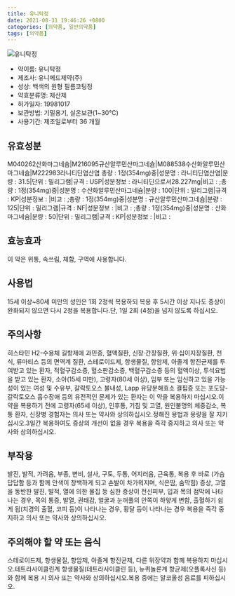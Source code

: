 ```yaml
---
title: 유니탁정
date: 2021-08-31 19:46:26 +0800
categories: [의약품, 일반의약품]
tags: [의약품]
---
```

![유니탁정](https://nedrug.mfds.go.kr/pbp/cmn/itemImageDownload/149723186783400187)

- 약이름: 유니탁정
- 제조사: 유니메드제약(주)
- 성상: 백색의 원형 필름코팅정
- 약효분류명: 제산제
- 허가일자: 19981017
- 보관방법: 기밀용기, 실온보관(1~30℃)
- 사용기간: 제조일로부터 36 개월
## 유효성분
M040262산화마그네슘|M216095규산알루민산마그네슘|M088538수산화알루민산마그네슘|M222983라니티딘염산염
총량 : 1정(354mg)중|성분명 : 라니티딘염산염|분량 : 31.5|단위 : 밀리그램|규격 : USP|성분정보 : 라니티딘으로서28.227mg|비고 : ;총량 : 1정(354mg)중|성분명 : 수산화알루민산마그네슘|분량 : 100|단위 : 밀리그램|규격 : KP|성분정보 : |비고 : ;총량 : 1정(354mg)중|성분명 : 규산알루민산마그네슘|분량 : 125|단위 : 밀리그램|규격 : NF|성분정보 : |비고 : ;총량 : 1정(354mg)중|성분명 : 산화마그네슘|분량 : 50|단위 : 밀리그램|규격 : KP|성분정보 : |비고 :
## 효능효과
이 약은 위통, 속쓰림, 체함, 구역에 사용합니다.
## 사용법
15세 이상~80세 미만의 성인은 1회 2정씩 복용하되 복용 후 5시간 이상 지나도 증상이 완화되지 않으면 다시 2정을 복용합니다.단, 1일 2회 (4정)을 넘지 않도록 하십시오.
## 주의사항
히스타민 H2-수용체 길항제에 과민증, 혈액질환, 신장·간장질환, 위·십이지장질환, 천식, 류마티스 등의 면역계 질환, 스테로이드제, 항생물질, 항암제, 아졸계 항진균제를 투여받고 있는 환자, 적혈구감소증, 혈소판감소증, 백혈구감소증 등의 혈액이상, 투석요법을 받고 있는 환자, 소아(15세 미만), 고령자(80세 이상), 임부 또는 임신하고 있을 가능성이 있는 여성 및 수유부, 갈락토오스 불내성, Lapp 유당분해효소 결핍증 또는 포도당-갈락토오스 흡수장애 등의 유전적인 문제가 있는 환자는 이 약을 복용하지 마십시오.이 약을 복용하기 전에 고령자(65세 이상), 인후통, 기침 및 고열, 원인불명의 체중감소, 복통 환자, 신장병 경험자는 의사 또는 약사와 상의하십시오.정해진 용법과 용량을 잘 지키십시오.3일간 복용하여도 증상의 개선이 없을 경우 복용을 즉각 중지하고 의사 또는 약사와 상의하십시오.
## 부작용
발진, 발적, 가려움, 부종, 변비, 설사, 구토, 두통, 어지러움, 근육통, 복용 후 바로 (가슴답답함 등과 함께 안색이 창백하게 되고 손발이 차가워지며, 식은땀, 숨막힘) 증상, 고열을 동반한 발진, 발적, 열에 의한 물집 등 심한 증상이 전신피부, 입과 목의 점막에 나타나는 경우, 목의 통증, 발열, 권태감, 얼굴과 눈꺼풀의 안쪽이 하얗게 변함, 출혈하기 쉽게 됨(치경의 출혈, 코피 등)이 나타나는 경우, 황달 등이 나타나는 경우 복용을 즉각 중지하고 의사 또는 약사와 상의하십시오.
## 주의해야 할 약 또는 음식
스테로이드제, 항생물질, 항암제, 아졸계 항진균제, 다른 위장약과 함께 복용하지 마십시오.테트라사이클린계 항생물질(테트라사이클린 등), 뉴퀴놀론계 항균제(오플록사신 등)와 함께 복용 시 의사 또는 약사와 상의하십시오.복용 중에는 알코올성 음료를 피하십시오.
